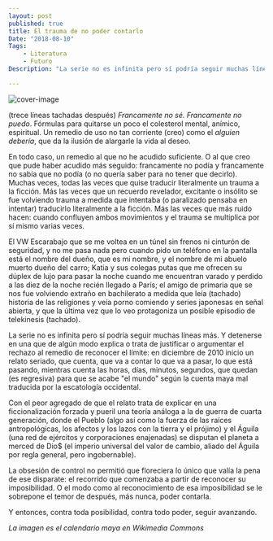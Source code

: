```yaml
---
layout: post
published: true
title: El trauma de no poder contarlo
Date: "2018-08-10"
Tags: 
    - Literatura
    - Futuro
Description: "La serie no es infinita pero sí podría seguir muchas líneas más. Y detenerse en una que de algún modo explica o trata de justificar o argumentar el rechazo al remedio de reconocer el límite: en diciembre de 2010 inicio un relato seriado, que cuenta, que va a contar lo que va a pasar, lo que está pasando, mientras cuenta las horas, días, minutos, segundos, que quedan (es regresiva) para que se acabe 'el mundo' según la cuenta maya mal traducida por la escatología occidental."

---
```


![cover-image](https://upload.wikimedia.org/wikipedia/commons/thumb/5/59/Mayan_Zodiac_Circle.jpg/600px-Mayan_Zodiac_Circle.jpg)

(trece líneas tachadas después) *Francamente no sé. Francamente no puedo*. Fórmulas para quitarse un poco el colesterol mental, anímico, espiritual. Un remedio de uso no tan corriente (creo) como el *alguien debería*, que da la ilusión de alargarle la vida al deseo.

En todo caso, un remedio al que no he acudido suficiente. O al que creo que pude haber acudido más seguido: francamente no podía y francamente no sabía que no podía (o no quería saber para no tener que decirlo). Muchas veces, todas las veces que quise traducir literalmente un trauma a la ficción. Más las veces que un recuerdo revelador, excitante o insólito se fue volviendo trauma a medida que intentaba (o paralizado pensaba en intentar) traducirlo literalmente a la ficción. Más las veces que más ruido hacen: cuando confluyen ambos movimientos y el trauma se multiplica por sí mismo varias veces.

El VW Escarabajo que se me voltea en un túnel sin frenos ni cinturón de seguridad, y no me pasa nada pero cuando pido un teléfono en la pantalla está el nombre del dueño, que es mi nombre, y el nombre de mi abuelo muerto dueño del carro; Katia y sus colegas putas que me ofrecen su dúplex de lujo para pasar la noche cuando me encuentran varado y perdido a las diez de la noche recién llegado a París; el amigo de primaria que se nos fue volviendo extraño en bachilerato a medida que leía (tachado) historia de las religiones y veía porno comiendo y series japonesas en señal abierta, y que la última vez que lo veo protagoniza un posible episodio de telekinesis (tachado).

La serie no es infinita pero sí podría seguir muchas líneas más. Y detenerse en una que de algún modo explica o trata de justificar o argumentar el rechazo al remedio de reconocer el límite: en diciembre de 2010 inicio un relato seriado, que cuenta, que va a contar lo que va a pasar, lo que está pasando, mientras cuenta las horas, días, minutos, segundos, que quedan (es regresiva) para que se acabe "el mundo" según la cuenta maya mal traducida por la escatología occidental.

Con el peor agregado de que el relato trata de explicar en una ficcionalización forzada y pueril una teoría análoga a la de guerra de cuarta generación, donde el Pueblo (algo así como la fuerza de las raíces antropológicas, los afectos y los lazos con la tierra y el prójimo) y el Águila (una red de ejércitos y corporaciones enajenadas) se disputan el planeta a merced de Dio$ (el imperio universal del valor de cambio, aliado del Águila por regla general, pero ingobernable).

La obsesión de control no permitió que floreciera lo único que valía la pena de ese disparate: el recorrido que comenzaba a partir de reconocer su imposibilidad. O el modo como al reconocimiento de esa imposibilidad se le sobrepone el temor de después, más nunca, poder contarla.

Y entonces, contra toda posibilidad, contra todo poder, seguir avanzando.

*La imagen es el calendario maya en Wikimedia Commons*

